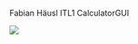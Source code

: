 Fabian Häusl
ITL1
CalculatorGUI

<img src = "C:\Users\FabianHäusl\Desktop\Eibiswald\ITL1\CalcFromFabi\GUI_Calculator\src\img\Screenshot 2025-10-03 073551.png">